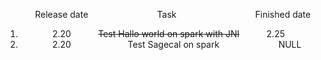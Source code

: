   &nbsp; &nbsp;&nbsp;&nbsp;&nbsp;&nbsp;&nbsp;&nbsp;&nbsp;&nbsp;  Release date &nbsp;&nbsp;&nbsp;&nbsp;&nbsp;&nbsp;&nbsp;&nbsp;&nbsp;&nbsp;&nbsp;&nbsp;&nbsp;&nbsp;&nbsp;&nbsp;&nbsp;&nbsp;&nbsp;&nbsp;&nbsp;&nbsp;&nbsp;&nbsp;&nbsp;&nbsp;&nbsp;Task&nbsp;&nbsp;&nbsp;&nbsp;&nbsp;&nbsp;&nbsp;&nbsp;&nbsp;&nbsp;&nbsp;&nbsp;&nbsp;&nbsp;&nbsp;&nbsp;&nbsp;&nbsp;&nbsp;&nbsp;&nbsp;&nbsp;&nbsp;&nbsp;&nbsp;&nbsp;&nbsp;&nbsp;&nbsp;&nbsp;&nbsp;&nbsp;Finished date

1. &nbsp;&nbsp;&nbsp;&nbsp;&nbsp;&nbsp;&nbsp;&nbsp;&nbsp;&nbsp;&nbsp;&nbsp;
2.20 &nbsp;&nbsp;&nbsp;&nbsp;&nbsp;&nbsp;&nbsp;&nbsp;&nbsp; 
~~Test Hallo world on spark with JNI~~ &nbsp;&nbsp;&nbsp;&nbsp;&nbsp;&nbsp;&nbsp;&nbsp;&nbsp; 
2.25
2. &nbsp;&nbsp;&nbsp;&nbsp;&nbsp;&nbsp;&nbsp;&nbsp;&nbsp;&nbsp;&nbsp;&nbsp;
2.20 &nbsp;&nbsp;&nbsp;&nbsp;&nbsp;&nbsp;&nbsp;&nbsp;&nbsp; &nbsp; &nbsp; &nbsp; &nbsp; &nbsp; &nbsp; 
Test Sagecal on spark  &nbsp;&nbsp;&nbsp;&nbsp;&nbsp;&nbsp;&nbsp;&nbsp;&nbsp;&nbsp;&nbsp;&nbsp;&nbsp;&nbsp; &nbsp; &nbsp; &nbsp; &nbsp; 
NULL